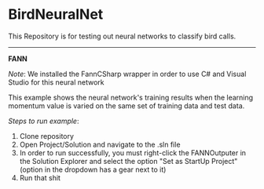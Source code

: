 # BirdNeuralNet
This Repository is for testing out neural networks to classify bird calls.


---
**FANN**

*Note*: We installed the FannCSharp wrapper in order to use C# and Visual Studio for this neural network

This example shows the neural network's training results when the learning momentum value is varied on the same set of training data and test data.

*Steps to run example*:

1. Clone repository
2. Open Project/Solution and navigate to the .sln file
3. In order to run successfully, you must right-click the FANNOutputer in the Solution Explorer and select the option "Set as StartUp Project" (option in the dropdown has a gear next to it)
4. Run that shit
